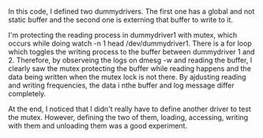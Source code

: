 In this code, I defined two dummydrivers. The first one has a global and not static buffer and the second one is externing that buffer to write to it. 

I'm protecting the reading process in dummydriver1 with mutex, which occurs while doing watch -n 1 head /dev/dummydriver1. There is a for loop which toggles the writing process to the buffer between dummydriver 1 and 2. Therefore, by observeing the logs on dmesg -w and reading the buffer, I clearly saw the mutex protecting the buffer while reading happens and the data being written when the mutex lock is not there. By ajdusting reading and writing frequencies, the data i nthe buffer and log message differ completely.

At the end, I noticed that I didn't really have to define another driver to test the mutex. However, defining the two of them, loading, accessing, writing with them and unloading them was a good experiment. 
